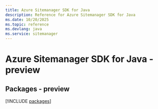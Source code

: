 ```yaml
---
title: Azure Sitemanager SDK for Java
description: Reference for Azure Sitemanager SDK for Java
ms.date: 10/20/2025
ms.topic: reference
ms.devlang: java
ms.service: sitemanager
---
```

# Azure Sitemanager SDK for Java - preview
## Packages - preview
[!INCLUDE [packages](sitemanager-index.md)]